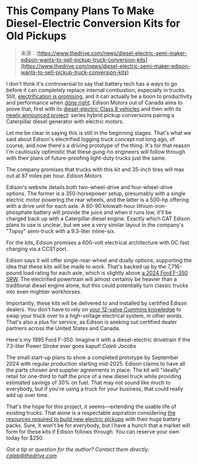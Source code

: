 <!--yml
category: 未分类
date: 2024-05-27 14:33:09
-->

# This Company Plans To Make Diesel-Electric Conversion Kits for Old Pickups

> 来源：[https://www.thedrive.com/news/diesel-electric-semi-maker-edison-wants-to-sell-pickup-truck-conversion-kits](https://www.thedrive.com/news/diesel-electric-semi-maker-edison-wants-to-sell-pickup-truck-conversion-kits)

I don't think it's controversial to say that battery tech has a ways to go before it can completely replace internal combustion, especially in trucks. Still, [electrification is promising](https://www.thedrive.com/news/the-ford-f-150-lightning-shows-how-great-ev-towing-will-be), and it can actually be a boon to productivity and performance when [done right](https://www.thedrive.com/news/2025-ram-1500-ramcharger-smashes-ev-range-with-690-miles-v6-range-extender). Edison Motors out of Canada aims to prove that, first with its [diesel-electric Class 8 vehicles](https://www.thedrive.com/news/watch-the-diesel-electric-edison-semi-truck-tow-a-wwii-tank-without-breaking-a-sweat) and then with its [newly announced project](https://www.edisonmotors.ca/edison-pickup-kit): series hybrid pickup conversions pairing a Caterpillar diesel generator with electric motors.

Let me be clear in saying this is still in the beginning stages. That's what we said about Edison's electrified logging truck concept not long ago, of course, and now there's a driving prototype of the thing. It's for that reason I'm cautiously optimistic that these gung-ho engineers will follow through with their plans of future-proofing light-duty trucks just the same.

The company promises that trucks with this kit and 35-inch tires will max out at 87 miles per hour. *Edison Motors*

Edison's website details both two-wheel-drive and four-wheel-drive options. The former is a 350-horsepower setup, presumably with a single electric motor powering the rear wheels, and the latter is a 500-hp offering with a drive unit for each axle. A 60-90 kilowatt-hour lithium-iron-phosphate battery will provide the juice and when it runs low, it'll be charged back up with a Caterpillar diesel engine. Exactly which CAT Edison plans to use is unclear, but we see a very similar layout in the company's "Topsy" semi-truck with a 9.3-liter inline-six.

For the kits, Edison promises a 600-volt electrical architecture with DC fast charging via a CCS1 port.

Edison says it will offer single-rear-wheel and dually options, supporting the idea that these kits will be made to work. That's backed up by the 7,716-pound load rating for each axle, which is slightly above [a 2024 Ford F-350 SRW](https://www.thedrive.com/car-reviews/2023-ford-super-duty-review-specs-price-options-impressions). The electrified powertrain will almost certainly be heavier than a traditional diesel engine alone, but this could potentially turn classic trucks into even mightier workhorses.

Importantly, these kits will be delivered to and installed by certified Edison dealers. You don't have to rely on [your 12-valve Cummins knowledge](https://www.thedrive.com/news/not-every-ram-truck-with-a-12-valve-cummins-can-drift-like-this-one) to swap your truck over to a high-voltage electrical system, in other words. That's also a plus for service, as Edison is seeking out certified dealer partners across the United States and Canada.

Here's my 1995 Ford F-350\. Imagine it with a diesel-electric drivetrain if the 7.3-liter Power Stroke ever goes kaput! *Caleb Jacobs*

The small start-up plans to show a completed prototype by September 2024 with regular production starting mid-2025\. Edison claims to have all the parts chosen and supplier agreements in place. The kit will "ideally" retail for one-third to half the price of a new diesel truck while providing estimated savings of 30% on fuel. That may not sound like much to everybody, but if you're using a truck for your business, that could really add up over time.

That's the hope for this project, it seems—extending the usable life of existing trucks. That alone is a respectable aspiration considering [the resources required to build new electric pickups](https://www.thedrive.com/news/electric-pickup-trucks-are-dirtier-than-you-think) with their huge battery packs. Sure, it won't be for everybody, but I have a hunch that a market will form for these kits if Edison follows through. You can reserve your own today for $250.

*Got a tip or question for the author? Contact them directly: caleb@thedrive.com*